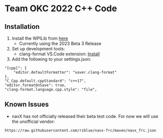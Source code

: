 
# Team OKC 2022 C++ Code


## Installation

1. Install the WPILib from [here](https://github.com/wpilibsuite/allwpilib/releases)
    - Currently using the 2023 Beta 3 Release
2. Set up development tools:
    - clang-format VS.Code extension: [Install](https://marketplace.visualstudio.com/items?itemName=xaver.clang-format)
3. Add the following to your settings.json:
```
"[cpp]": {
    "editor.defaultFormatter": "xaver.clang-format"
},
"C_Cpp.default.cppStandard": "c++17",
"editor.formatOnSave": true,
"clang-format.language.cpp.style": "file",
```

## Known Issues
- navX has not officially released their beta test code. For now we will use the unofficial vendor:
```
https://raw.githubusercontent.com/rzblue/navx-frc/maven/navx_frc.json
```
